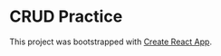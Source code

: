 # CRUD Practice

This project was bootstrapped with [Create React App](https://github.com/facebook/create-react-app).
